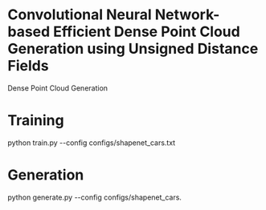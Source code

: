 # Convolutional Neural Network-based Efficient Dense Point Cloud Generation using Unsigned Distance Fields
 Dense Point Cloud Generation

# Training 
python train.py --config configs/shapenet_cars.txt
# Generation 
python generate.py --config configs/shapenet_cars.
